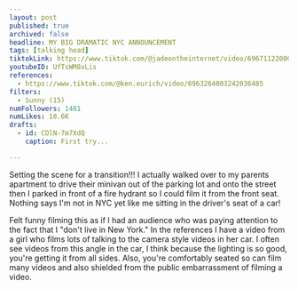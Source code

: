 ```yaml
---
layout: post
published: true
archived: false
headline: MY BIG DRAMATIC NYC ANNOUNCEMENT
tags: [talking head]
tiktokLink: https://www.tiktok.com/@jadeontheinternet/video/6967112200091700486
youtubeID: UfTsWM8vLis
references:
  - https://www.tiktok.com/@ken.eurich/video/6963264003242036485
filters:
  - Sunny (15)
numFollowers: 1481
numLikes: 18.6K
drafts:
  - id: CDlN-7m7XdQ
    caption: First try...

---
```


Setting the scene for a transition!!! I actually walked over to my parents apartment to drive their minivan out of the parking lot and onto the street then I parked in front of a fire hydrant so I could film it from the front seat. Nothing says I'm not in NYC yet like me sitting in the driver's seat of a car!

Felt funny filming this as if I had an audience who was paying attention to the fact that I "don't live in New York." In the references I have a video from a girl who films lots of talking to the camera style videos in her car. I often see videos from this angle in the car, I think because the lighting is so good, you're getting it from all sides. Also, you're comfortably seated so can film many videos and also shielded from the public embarrassment of filming a video.